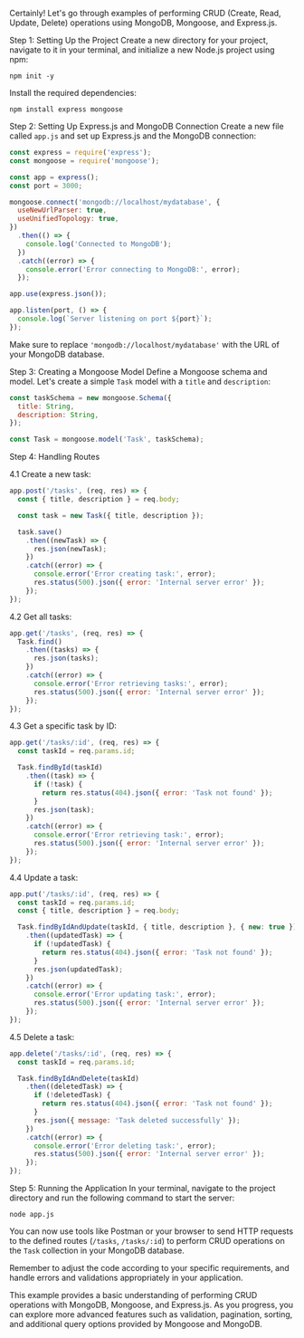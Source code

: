 Certainly! Let's go through examples of performing CRUD (Create, Read, Update, Delete) operations using MongoDB, Mongoose, and Express.js.

Step 1: Setting Up the Project
Create a new directory for your project, navigate to it in your terminal, and initialize a new Node.js project using npm:

```
npm init -y
```

Install the required dependencies:

```
npm install express mongoose
```

Step 2: Setting Up Express.js and MongoDB Connection
Create a new file called `app.js` and set up Express.js and the MongoDB connection:

```javascript
const express = require('express');
const mongoose = require('mongoose');

const app = express();
const port = 3000;

mongoose.connect('mongodb://localhost/mydatabase', {
  useNewUrlParser: true,
  useUnifiedTopology: true,
})
  .then(() => {
    console.log('Connected to MongoDB');
  })
  .catch((error) => {
    console.error('Error connecting to MongoDB:', error);
  });

app.use(express.json());

app.listen(port, () => {
  console.log(`Server listening on port ${port}`);
});
```

Make sure to replace `'mongodb://localhost/mydatabase'` with the URL of your MongoDB database.

Step 3: Creating a Mongoose Model
Define a Mongoose schema and model. Let's create a simple `Task` model with a `title` and `description`:

```javascript
const taskSchema = new mongoose.Schema({
  title: String,
  description: String,
});

const Task = mongoose.model('Task', taskSchema);
```

Step 4: Handling Routes

4.1 Create a new task:
```javascript
app.post('/tasks', (req, res) => {
  const { title, description } = req.body;

  const task = new Task({ title, description });

  task.save()
    .then((newTask) => {
      res.json(newTask);
    })
    .catch((error) => {
      console.error('Error creating task:', error);
      res.status(500).json({ error: 'Internal server error' });
    });
});
```

4.2 Get all tasks:
```javascript
app.get('/tasks', (req, res) => {
  Task.find()
    .then((tasks) => {
      res.json(tasks);
    })
    .catch((error) => {
      console.error('Error retrieving tasks:', error);
      res.status(500).json({ error: 'Internal server error' });
    });
});
```

4.3 Get a specific task by ID:
```javascript
app.get('/tasks/:id', (req, res) => {
  const taskId = req.params.id;

  Task.findById(taskId)
    .then((task) => {
      if (!task) {
        return res.status(404).json({ error: 'Task not found' });
      }
      res.json(task);
    })
    .catch((error) => {
      console.error('Error retrieving task:', error);
      res.status(500).json({ error: 'Internal server error' });
    });
});
```

4.4 Update a task:
```javascript
app.put('/tasks/:id', (req, res) => {
  const taskId = req.params.id;
  const { title, description } = req.body;

  Task.findByIdAndUpdate(taskId, { title, description }, { new: true })
    .then((updatedTask) => {
      if (!updatedTask) {
        return res.status(404).json({ error: 'Task not found' });
      }
      res.json(updatedTask);
    })
    .catch((error) => {
      console.error('Error updating task:', error);
      res.status(500).json({ error: 'Internal server error' });
    });
});
```

4.5 Delete a task:
```javascript
app.delete('/tasks/:id', (req, res) => {
  const taskId = req.params.id;

  Task.findByIdAndDelete(taskId)
    .then((deletedTask) => {
      if (!deletedTask) {
        return res.status(404).json({ error: 'Task not found' });
      }
      res.json({ message: 'Task deleted successfully' });
    })
    .catch((error) => {
      console.error('Error deleting task:', error);
      res.status(500).json({ error: 'Internal server error' });
    });
});
```

Step 5: Running the Application
In your terminal, navigate to the project directory and run the following command to start the server:

```
node app.js
```

You can now use tools like Postman or your browser to send HTTP requests to the defined routes (`/tasks`, `/tasks/:id`) to perform CRUD operations on the `Task` collection in your MongoDB database.

Remember to adjust the code according to your specific requirements, and handle errors and validations appropriately in your application.

This example provides a basic understanding of performing CRUD operations with MongoDB, Mongoose, and Express.js. As you progress, you can explore more advanced features such as validation, pagination, sorting, and additional query options provided by Mongoose and MongoDB.